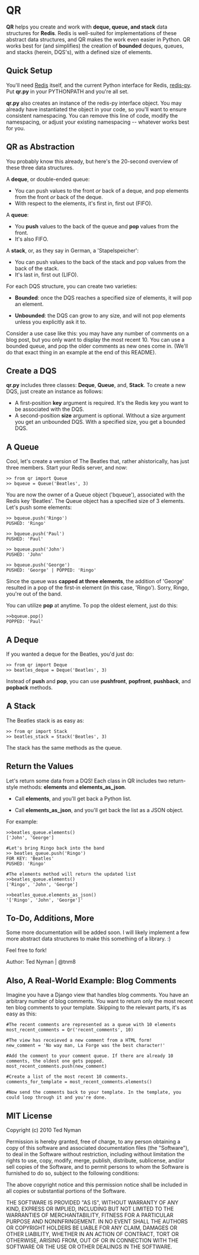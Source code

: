 QR
=====

**QR** helps you create and work with **deque, queue, and stack** data structures for **Redis**. Redis is well-suited for implementations of these abstract data structures, and QR makes the work even easier in Python. QR works best for (and simplifies) the creation of **bounded** deques, queues, and stacks (herein, DQS's), with a defined size of elements. 


Quick Setup
------------
You'll need [Redis](http://code.google.com/p/redis/ "Redis") itself, and the current Python interface for Redis, [redis-py](http://github.com/andymccurdy/redis-py "redis-py"). Put **qr.py** in your PYTHONPATH and you're all set.

**qr.py** also creates an instance of the redis-py interface object. You may already have instantiated the object in your code, so you'll want to ensure consistent namespacing. You can remove this line of code, modify the namespacing, or adjust your existing namespacing -- whatever works best for you.


QR as Abstraction
------------------

You probably know this already, but here's the 20-second overview of these three data structures.

A **deque**, or double-ended queue:

* You can push values to the front *or* back of a deque, and pop elements from the front *or* back of the deque. 
* With respect to the elements, it's first in, first out (FIFO).

A **queue**:

* You **push** values to the back of the queue and **pop** values from the front.
* It's also FIFO.

A **stack**, or, as they say in German, a 'Stapelspeicher':

* You can push values to the back of the stack and pop values from the back of the stack.
* It's last in, first out (LIFO).

For each DQS structure, you can create two varieties:

* **Bounded**: once the DQS reaches a specified size of elements, it will pop an element.

* **Unbounded**: the DQS can grow to any size, and will not pop elements unless you explicitly ask it to.

Consider a use case like this: you may have any number of comments on a blog post, but you only want to display the most recent 10. You can use a bounded queue, and pop the older comments as new ones come in. (We'll do that exact thing in an example at the end of this README).

Create a DQS 
-------------------------------------

**qr.py** includes three classes: **Deque**, **Queue**, and, **Stack**. To create a new DQS, just create an instance as follows:

* A first-position **key** argument is required. It's the Redis key you want to be associated with the DQS.
* A second-position **size** argument is optional. Without a size argument you get an unbounded DQS. With a specified size, you get a bounded DQS.

A Queue
--------

Cool, let's create a version of The Beatles that, rather ahistorically, has just three members. Start your Redis server, and now:

	>> from qr import Queue
	>> bqueue = Queue('Beatles', 3)

You are now the owner of a Queue object ('bqueue'), associated with the Redis key 'Beatles'. The Queue object has a specified size of 3 elements. Let's push some elements:

	>> bqueue.push('Ringo')
	PUSHED: 'Ringo'

	>> bqueue.push('Paul')
	PUSHED: 'Paul'

	>> bqueue.push('John')
	PUSHED: 'John'

	>> bqueue.push('George')
	PUSHED: 'George' | POPPED: 'Ringo'

Since the queue was **capped at three elements**, the addition of 'George' resulted in a pop of the first-in element (in this case, 'Ringo'). Sorry, Ringo, you're out of the band.

You can utilize **pop** at anytime. To pop the oldest element, just do this:

	>>bqueue.pop()
	POPPED: 'Paul'

A Deque
--------

If you wanted a deque for the Beatles, you'd just do:

	>> from qr import Deque
	>> beatles_deque = Deque('Beatles', 3)

Instead of **push** and **pop**, you can use **pushfront**, **popfront**, **pushback**, and **popback** methods.


A Stack
--------

The Beatles stack is as easy as:

	>> from qr import Stack
	>> beatles_stack = Stack('Beatles', 3)

The stack has the same methods as the queue.


Return the Values
-----------------

Let's return some data from a DQS! Each class in QR includes two return-style methods: **elements** and **elements_as_json**. 

* Call **elements**, and you'll get back a Python list. 

* Call **elements_as_json**, and you'll get back the list as a JSON object.

For example:

	>>beatles_queue.elements()
	['John', 'George']

	#Let's bring Ringo back into the band
	>> beatles_queue.push('Ringo')
	FOR KEY: 'Beatles'
	PUSHED: 'Ringo'

	#The elements method will return the updated list
	>>beatles_queue.elements()
	['Ringo', 'John', 'George']

	>>beatles_queue.elements_as_json()
	'['Ringo', 'John', 'George']'

To-Do, Additions, More
-----------------------

Some more documentation will be added soon. I will likely implement a few more abstract data structures to make this something of a library. :)

Feel free to fork! 

Author: Ted Nyman | @tnm8

Also, A Real-World Example: Blog Comments
-----------------------------------

Imagine you have a Django view that handles blog comments. You have an arbitrary number of blog comments. You want to return only the most recent ten blog comments to your template. Skipping to the relevant parts, it's as easy as this:

	#The recent comments are represented as a queue with 10 elements
	most_recent_comments = Qr('recent_comments', 10)

	#The view has receieved a new comment from a HTML form!
	new_comment = 'No way man, La Forge was the best character!'

	#Add the comment to your comment queue. If there are already 10 comments, the oldest one gets popped.
	most_recent_comments.push(new_comment)

	#Create a list of the most recent 10 comments.
	comments_for_template = most_recent_comments.elements()

	#Now send the comments back to your template. In the template, you could loop through it and you're done.


	
MIT License
------------

Copyright (c) 2010 Ted Nyman

Permission is hereby granted, free of charge, to any person obtaining a copy of this software and associated documentation files (the "Software"), to deal in the Software without restriction, including without limitation the rights to use, copy, modify, merge, publish, distribute, sublicense, and/or sell copies of the Software, and to permit persons to whom the Software is furnished to do so, subject to the following conditions:

The above copyright notice and this permission notice shall be included in all copies or substantial portions of the Software.

THE SOFTWARE IS PROVIDED "AS IS", WITHOUT WARRANTY OF ANY KIND, EXPRESS OR IMPLIED, INCLUDING BUT NOT LIMITED TO THE WARRANTIES OF MERCHANTABILITY, FITNESS FOR A PARTICULAR PURPOSE AND NONINFRINGEMENT. IN NO EVENT SHALL THE AUTHORS OR COPYRIGHT HOLDERS BE LIABLE FOR ANY CLAIM, DAMAGES OR OTHER LIABILITY, WHETHER IN AN ACTION OF CONTRACT, TORT OR OTHERWISE, ARISING FROM, OUT OF OR IN CONNECTION WITH THE SOFTWARE OR THE USE OR OTHER DEALINGS IN THE SOFTWARE.
